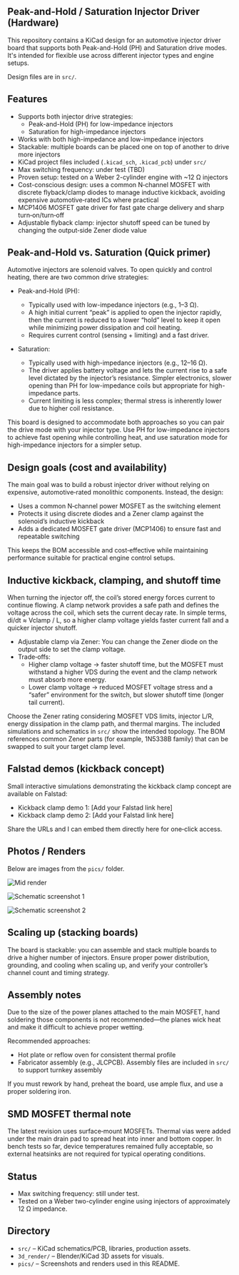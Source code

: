 ## Peak-and-Hold / Saturation Injector Driver (Hardware)

This repository contains a KiCad design for an automotive injector driver board that supports both Peak-and-Hold (PH) and Saturation drive modes. It's intended for flexible use across different injector types and engine setups.

Design files are in `src/`.

## Features

- Supports both injector drive strategies:
	- Peak-and-Hold (PH) for low-impedance injectors
	- Saturation for high-impedance injectors
- Works with both high-impedance and low-impedance injectors
- Stackable: multiple boards can be placed one on top of another to drive more injectors
- KiCad project files included (`.kicad_sch`, `.kicad_pcb`) under `src/`
- Max switching frequency: under test (TBD)
- Proven setup: tested on a Weber 2-cylinder engine with ~12 Ω injectors
- Cost-conscious design: uses a common N‑channel MOSFET with discrete flyback/clamp diodes to manage inductive kickback, avoiding expensive automotive‑rated ICs where practical
- MCP1406 MOSFET gate driver for fast gate charge delivery and sharp turn‑on/turn‑off
- Adjustable flyback clamp: injector shutoff speed can be tuned by changing the output‑side Zener diode value

## Peak-and-Hold vs. Saturation (Quick primer)

Automotive injectors are solenoid valves. To open quickly and control heating, there are two common drive strategies:

- Peak-and-Hold (PH):
	- Typically used with low-impedance injectors (e.g., 1–3 Ω).
	- A high initial current “peak” is applied to open the injector rapidly, then the current is reduced to a lower “hold” level to keep it open while minimizing power dissipation and coil heating.
	- Requires current control (sensing + limiting) and a fast driver.

- Saturation:
	- Typically used with high-impedance injectors (e.g., 12–16 Ω).
	- The driver applies battery voltage and lets the current rise to a safe level dictated by the injector’s resistance. Simpler electronics, slower opening than PH for low-impedance coils but appropriate for high-impedance parts.
	- Current limiting is less complex; thermal stress is inherently lower due to higher coil resistance.

This board is designed to accommodate both approaches so you can pair the drive mode with your injector type. Use PH for low-impedance injectors to achieve fast opening while controlling heat, and use saturation mode for high-impedance injectors for a simpler setup.

## Design goals (cost and availability)

The main goal was to build a robust injector driver without relying on expensive, automotive‑rated monolithic components. Instead, the design:

- Uses a common N‑channel power MOSFET as the switching element
- Protects it using discrete diodes and a Zener clamp against the solenoid’s inductive kickback
- Adds a dedicated MOSFET gate driver (MCP1406) to ensure fast and repeatable switching

This keeps the BOM accessible and cost‑effective while maintaining performance suitable for practical engine control setups.

## Inductive kickback, clamping, and shutoff time

When turning the injector off, the coil’s stored energy forces current to continue flowing. A clamp network provides a safe path and defines the voltage across the coil, which sets the current decay rate. In simple terms, di/dt ≈ Vclamp / L, so a higher clamp voltage yields faster current fall and a quicker injector shutoff.

- Adjustable clamp via Zener: You can change the Zener diode on the output side to set the clamp voltage.
- Trade‑offs:
	- Higher clamp voltage → faster shutoff time, but the MOSFET must withstand a higher VDS during the event and the clamp network must absorb more energy.
	- Lower clamp voltage → reduced MOSFET voltage stress and a “safer” environment for the switch, but slower shutoff time (longer tail current).

Choose the Zener rating considering MOSFET VDS limits, injector L/R, energy dissipation in the clamp path, and thermal margins. The included simulations and schematics in `src/` show the intended topology. The BOM references common Zener parts (for example, 1N5338B family) that can be swapped to suit your target clamp level.

## Falstad demos (kickback concept)

Small interactive simulations demonstrating the kickback clamp concept are available on Falstad:

- Kickback clamp demo 1: [Add your Falstad link here]
- Kickback clamp demo 2: [Add your Falstad link here]

Share the URLs and I can embed them directly here for one‑click access.

## Photos / Renders

Below are images from the `pics/` folder.

![Mid render](./pics/mid_render.png)

![Schematic screenshot 1](./pics/Screenshot%202025-10-17%20122452.png)

![Schematic screenshot 2](./pics/Screenshot%202025-10-19%20102944.png)

## Scaling up (stacking boards)

The board is stackable: you can assemble and stack multiple boards to drive a higher number of injectors. Ensure proper power distribution, grounding, and cooling when scaling up, and verify your controller’s channel count and timing strategy.

## Assembly notes

Due to the size of the power planes attached to the main MOSFET, hand soldering those components is not recommended—the planes wick heat and make it difficult to achieve proper wetting.

Recommended approaches:

- Hot plate or reflow oven for consistent thermal profile
- Fabricator assembly (e.g., JLCPCB). Assembly files are included in `src/` to support turnkey assembly

If you must rework by hand, preheat the board, use ample flux, and use a proper soldering iron.

## SMD MOSFET thermal note

The latest revision uses surface‑mount MOSFETs. Thermal vias were added under the main drain pad to spread heat into inner and bottom copper. In bench tests so far, device temperatures remained fully acceptable, so external heatsinks are not required for typical operating conditions.

## Status

- Max switching frequency: still under test.
- Tested on a Weber two-cylinder engine using injectors of approximately 12 Ω impedance.

## Directory

- `src/` – KiCad schematics/PCB, libraries, production assets.
- `3d_render/` – Blender/KiCad 3D assets for visuals.
- `pics/` – Screenshots and renders used in this README.

